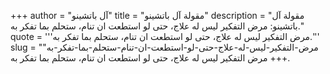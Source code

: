 +++
author = "آل باتشينو"
title = "مقولة آل باتشينو"
description = "مقولة آل باتشينو: مرض التفكير ليس له علاج، حتى لو استطعت ان تنام، ستحلم بما تفكر به."
quote = '''مرض التفكير ليس له علاج، حتى لو استطعت ان تنام، ستحلم بما تفكر به.'''
slug = "مرض-التفكير-ليس-له-علاج-حتى-لو-استطعت-ان-تنام-ستحلم-بما-تفكر-به"
+++
مرض التفكير ليس له علاج، حتى لو استطعت ان تنام، ستحلم بما تفكر به.
